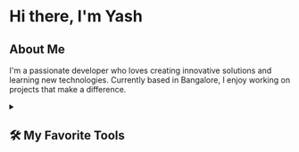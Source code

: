# Hi there, I'm Yash

## About Me
I'm a passionate developer who loves creating innovative solutions and learning new technologies. Currently based in Bangalore, I enjoy working on projects that make a difference.


<details> 
  <summary><h2>🛠️ My Favorite Tools</h2></summary>

  <h3>👨‍💻 Programming Languages</h3>
  <p>
    <a href="#"><img alt="Python" src="https://img.shields.io/badge/Python-14354C.svg?logo=python&logoColor=white"></a>
<!--     <a href="#"><img alt="JavaScript" src="https://img.shields.io/badge/JavaScript-F7DF1E.svg?logo=javascript&logoColor=black"></a>
    <a href="#"><img alt="HTML" src="https://img.shields.io/badge/HTML5-E34F26.svg?logo=html5&logoColor=white"></a>
    <a href="#"><img alt="CSS" src="https://img.shields.io/badge/CSS3-1572B6.svg?logo=css3&logoColor=white"></a> -->
  </p>

  <h3>🧠 AI/ML Frameworks and Libraries</h3>
  <p>
    <a href="#"><img alt="PyTorch" src="https://img.shields.io/badge/PyTorch-EE4C2C.svg?logo=pytorch&logoColor=white"></a>
    <a href="#"><img alt="Transformers" src="https://img.shields.io/badge/Transformers-FFD21F.svg?logo=huggingface&logoColor=black"></a>
    <a href="#"><img alt="LangChain" src="https://img.shields.io/badge/LangChain-000000.svg?logo=langchain&logoColor=white"></a>
<!--     <a href="#"><img alt="LangGraph" src="https://img.shields.io/badge/LangGraph-7B16FF.svg?logo=data:image/svg+xml;base64,&logoColor=white"></a> -->
    <a href="#"><img alt="FastAPI" src="https://img.shields.io/badge/FastAPI-009688.svg?logo=fastapi&logoColor=white"></a>
    <a href="#"><img alt="NumPy" src="https://img.shields.io/badge/NumPy-013243.svg?logo=numpy&logoColor=white"></a>
    <a href="#"><img alt="Pandas" src="https://img.shields.io/badge/Pandas-150458.svg?logo=pandas&logoColor=white"></a>
  </p>
  <h3>🗄️ Databases and Cloud Hosting</h3>
  <p>
    <a href="#"><img alt="MongoDB" src="https://img.shields.io/badge/MongoDB-4ea94b.svg?logo=mongodb&logoColor=white"></a>
    <a href="#"><img alt="PostgreSQL" src="https://img.shields.io/badge/PostgreSQL-316192.svg?logo=postgresql&logoColor=white"></a>
    <a href="#"><img alt="AWS" src="https://img.shields.io/badge/AWS-232F3E.svg?logo=amazon-aws&logoColor=white"></a>
    <a href="#"><img alt="Render" src="https://img.shields.io/badge/Render-46E3B7.svg?logo=render&logoColor=black"></a>
  </p>

  <h3>🧪 Experimentation & Tools</h3>
  <p>
    <a href="#"><img alt="Jupyter" src="https://img.shields.io/badge/Jupyter-F37626.svg?logo=Jupyter&logoColor=white"></a>
    <a href="#"><img alt="Docker" src="https://img.shields.io/badge/Docker-2496ED.svg?logo=docker&logoColor=white"></a>
    <a href="#"><img alt="Git" src="https://img.shields.io/badge/Git-F05033.svg?logo=git&logoColor=white"></a>
    <a href="#"><img alt="VS Code" src="https://img.shields.io/badge/VS%20Code-007ACC.svg?logo=visualstudiocode&logoColor=white"></a>
  </p>
</details>





